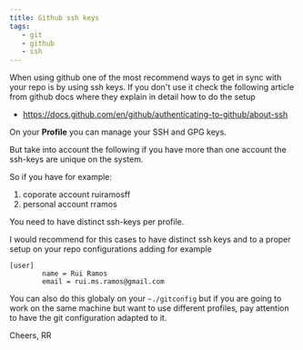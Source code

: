 ```yaml
---
title: Github ssh keys
tags:
   - git
   - github
   - ssh
---
```


When using github one of the most recommend ways to get in sync with your repo is by using ssh keys. If you don't use it check the following article from github docs where they explain in detail how to do the setup
 * https://docs.github.com/en/github/authenticating-to-github/about-ssh

On your **Profile** you can manage your SSH and GPG keys.

But take into account the following if you have more than one account the ssh-keys are unique on the system. 

So if you have for example:

1. coporate account ruiramosff
2. personal account rramos

You need to have distinct ssh-keys per profile.

I would recommend for this cases to have distinct ssh keys and to a proper setup on your repo configurations adding for example

```
[user]
        name = Rui Ramos
        email = rui.ms.ramos@gmail.com
```

You can also do this globaly on your `~./gitconfig` but if you are going to work on the same machine but want to use different profiles, pay attention to have the git configuration adapted to it.

Cheers,
RR